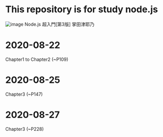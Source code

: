 # This repository is for study node.js

![image](https://images-na.ssl-images-amazon.com/images/I/51qJo0wsqZL._SX385_BO1,204,203,200_.jpg)
Node.js 超入門[第3版] 掌田津耶乃

# 2020-08-22

Chapter1 to Chapter2 (~P109)

# 2020-08-25

Chapter3 (~P147)

# 2020-08-27

Chapter3 (~P228)
